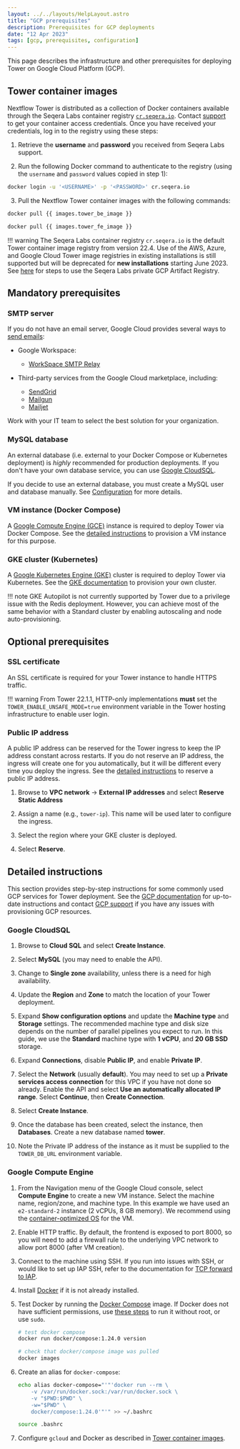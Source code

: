 ```yaml
---
layout: ../../layouts/HelpLayout.astro
title: "GCP prerequisites"
description: Prerequisites for GCP deployments
date: "12 Apr 2023"
tags: [gcp, prerequisites, configuration]
---
```


This page describes the infrastructure and other prerequisites for deploying Tower on Google Cloud Platform (GCP).

## Tower container images

Nextflow Tower is distributed as a collection of Docker containers available through the Seqera Labs
container registry [`cr.seqera.io`](https://cr.seqera.io). Contact [support](https://support.seqera.io) to get your container access credentials. Once you have received your credentials, log in to the registry using these steps:

1. Retrieve the **username** and **password** you received from Seqera Labs support.

2. Run the following Docker command to authenticate to the registry (using the `username` and `password` values copied in step 1):

```bash
docker login -u '<USERNAME>' -p '<PASSWORD>' cr.seqera.io
```

3. Pull the Nextflow Tower container images with the following commands:

```bash
docker pull {{ images.tower_be_image }}

docker pull {{ images.tower_fe_image }}
```

<!-- prettier-ignore-start -->
!!! warning
    The Seqera Labs container registry `cr.seqera.io` is the default Tower container image registry from version 22.4. Use of the AWS, Azure, and Google Cloud Tower image registries in existing installations is still supported but will be deprecated for **new installations** starting June 2023. See [here](../advanced-topics/tower-container-images.md) for steps to use the Seqera Labs private GCP Artifact Registry. 
<!-- prettier-ignore-end -->

## Mandatory prerequisites

### SMTP server

If you do not have an email server, Google Cloud provides several ways to [send emails](https://cloud.google.com/compute/docs/tutorials/sending-mail):

-   Google Workspace:

    -   [WorkSpace SMTP Relay](https://support.google.com/a/answer/2956491?hl=en)

-   Third-party services from the Google Cloud marketplace, including:

    -   [SendGrid](https://cloud.google.com/compute/docs/tutorials/sending-mail/using-sendgrid)
    -   [Mailgun](https://cloud.google.com/compute/docs/tutorials/sending-mail/using-mailgun)
    -   [Mailjet](https://cloud.google.com/compute/docs/tutorials/sending-mail/using-mailjet)

Work with your IT team to select the best solution for your organization.

### MySQL database

An external database (i.e. external to your Docker Compose or Kubernetes deployment) is _highly_ recommended for production deployments. If you don't have your own database service, you can use [Google CloudSQL](https://cloud.google.com/sql/docs/mysql/quickstart).

If you decide to use an external database, you must create a MySQL user and database manually. See [Configuration](../configuration/database_and_redis.md) for more details.

### VM instance (Docker Compose)

A [Google Compute Engine (GCE)](https://cloud.google.com/compute) instance is required to deploy Tower via Docker Compose. See the [detailed instructions](#detailed-instructions) to provision a VM instance for this purpose.

### GKE cluster (Kubernetes)

A [Google Kubernetes Engine (GKE)](https://cloud.google.com/kubernetes-engine) cluster is required to deploy Tower via Kubernetes. See the [GKE documentation](https://cloud.google.com/kubernetes-engine/docs) to provision your own cluster.

<!-- prettier-ignore-start -->
!!! note
    GKE Autopilot is not currently supported by Tower due to a privilege issue with the Redis deployment. However, you can achieve most of the same behavior with a Standard cluster by enabling autoscaling and node auto-provisioning.
<!-- prettier-ignore-end -->

## Optional prerequisites

### SSL certificate

An SSL certificate is required for your Tower instance to handle HTTPS traffic.

<!-- prettier-ignore-start -->
!!! warning
    From Tower 22.1.1, HTTP-only implementations **must** set the `TOWER_ENABLE_UNSAFE_MODE=true` environment variable in the Tower hosting infrastructure to enable user login.
<!-- prettier-ignore-end -->

### Public IP address

A public IP address can be reserved for the Tower ingress to keep the IP address constant across restarts. If you do not reserve an IP address, the ingress will create one for you automatically, but it will be different every time you deploy the ingress. See the [detailed instructions](#detailed-instructions) to reserve a public IP address.

1. Browse to **VPC network** → **External IP addresses** and select **Reserve Static Address**

2. Assign a name (e.g., `tower-ip`). This name will be used later to configure the ingress.

3. Select the region where your GKE cluster is deployed.

4. Select **Reserve**.

## Detailed instructions

This section provides step-by-step instructions for some commonly used GCP services for Tower deployment. See the [GCP documentation](https://cloud.google.com/docs) for up-to-date instructions and contact [GCP support](https://cloud.google.com/support-hub) if you have any issues with provisioning GCP resources.

### Google CloudSQL

1. Browse to **Cloud SQL** and select **Create Instance**.

2. Select **MySQL** (you may need to enable the API).

3. Change to **Single zone** availability, unless there is a need for high availability.

4. Update the **Region** and **Zone** to match the location of your Tower deployment.

5. Expand **Show configuration options** and update the **Machine type** and **Storage** settings. The recommended machine type and disk size depends on the number of parallel pipelines you expect to run. In this guide, we use the **Standard** machine type with **1 vCPU**, and **20 GB SSD** storage.

6. Expand **Connections**, disable **Public IP**, and enable **Private IP**.

7. Select the **Network** (usually **default**). You may need to set up a **Private services access connection** for this VPC if you have not done so already. Enable the API and select **Use an automatically allocated IP range**. Select **Continue**, then **Create Connection**.

8. Select **Create Instance**.

9. Once the database has been created, select the instance, then **Databases**. Create a new database named **tower**.

10. Note the Private IP address of the instance as it must be supplied to the `TOWER_DB_URL` environment variable.

### Google Compute Engine

1. From the Navigation menu of the Google Cloud console, select **Compute Engine** to create a new VM instance. Select the machine name, region/zone, and machine type. In this example we have used an `e2-standard-2` instance (2 vCPUs, 8 GB memory). We recommend using the [container-optimized OS](https://cloud.google.com/community/tutorials/docker-compose-on-container-optimized-os) for the VM.

2. Enable HTTP traffic. By default, the frontend is exposed to port 8000, so you will need to add a firewall rule to the underlying VPC network to allow port 8000 (after VM creation).

3. Connect to the machine using SSH. If you run into issues with SSH, or would like to set up IAP SSH, refer to the documentation for [TCP forward to IAP](https://cloud.google.com/iap/docs/using-tcp-forwarding).

4. Install [Docker](https://docs.docker.com/engine/install/debian/) if it is not already installed.

5. Test Docker by running the [Docker Compose](https://hub.docker.com/r/docker/compose/tags/) image. If Docker does not have sufficient permissions, use [these steps](https://docs.docker.com/engine/install/linux-postinstall/#manage-docker-as-a-non-root-user) to run it without root, or use `sudo`.

    ```bash
    # test docker compose
    docker run docker/compose:1.24.0 version

    # check that docker/compose image was pulled
    docker images
    ```

6. Create an alias for `docker-compose`:

    ```bash
    echo alias docker-compose="'"'docker run --rm \
        -v /var/run/docker.sock:/var/run/docker.sock \
        -v "$PWD:$PWD" \
        -w="$PWD" \
        docker/compose:1.24.0'"'" >> ~/.bashrc

    source .bashrc
    ```

7. Configure `gcloud` and Docker as described in [Tower container images](#tower-container-images).
